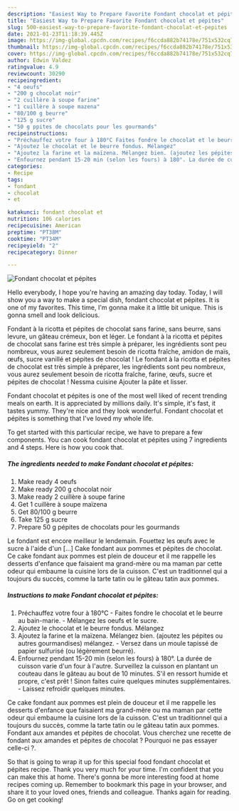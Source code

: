 ```yaml
---
description: "Easiest Way to Prepare Favorite Fondant chocolat et pépites"
title: "Easiest Way to Prepare Favorite Fondant chocolat et pépites"
slug: 500-easiest-way-to-prepare-favorite-fondant-chocolat-et-pepites
date: 2021-01-23T11:18:39.445Z
image: https://img-global.cpcdn.com/recipes/f6ccda882b74178e/751x532cq70/fondant-chocolat-et-pepites-photo-principale-de-la-recette.jpg
thumbnail: https://img-global.cpcdn.com/recipes/f6ccda882b74178e/751x532cq70/fondant-chocolat-et-pepites-photo-principale-de-la-recette.jpg
cover: https://img-global.cpcdn.com/recipes/f6ccda882b74178e/751x532cq70/fondant-chocolat-et-pepites-photo-principale-de-la-recette.jpg
author: Edwin Valdez
ratingvalue: 4.9
reviewcount: 30290
recipeingredient:
- "4 oeufs"
- "200 g chocolat noir"
- "2 cuillère à soupe farine"
- "1 cuillère à soupe mazena"
- "80/100 g beurre"
- "125 g sucre"
- "50 g ppites de chocolats pour les gourmands"
recipeinstructions:
- "Préchauffez votre four à 180°C Faites fondre le chocolat et le beurre au bain-marie. Mélangez les oeufs et le sucre."
- "Ajoutez le chocolat et le beurre fondus. Mélangez"
- "Ajoutez la farine et la maïzena. Mélangez bien. (ajoutez les pépites ou autres gourmandises) mélangez. Versez dans un moule tapissé de papier sulfurisé (ou légèrement beurré)."
- "Enfournez pendant 15-20 min (selon les fours) à 180°. La durée de cuisson varie d&#39;un four à l&#39;autre. Surveillez la cuisson en plantant un couteau dans le gâteau au bout de 10 minutes. S&#39;il en ressort humide et propre, c&#39;est prêt ! Sinon faites cuire quelques minutes supplémentaires. Laissez refroidir quelques minutes."
categories:
- Recipe
tags:
- fondant
- chocolat
- et

katakunci: fondant chocolat et 
nutrition: 106 calories
recipecuisine: American
preptime: "PT38M"
cooktime: "PT34M"
recipeyield: "2"
recipecategory: Dinner

---
```



![Fondant chocolat et pépites](https://img-global.cpcdn.com/recipes/f6ccda882b74178e/751x532cq70/fondant-chocolat-et-pepites-photo-principale-de-la-recette.jpg)

Hello everybody, I hope you're having an amazing day today. Today, I will show you a way to make a special dish, fondant chocolat et pépites. It is one of my favorites. This time, I'm gonna make it a little bit unique. This is gonna smell and look delicious.

Fondant à la ricotta et pépites de chocolat sans farine, sans beurre, sans levure, un gâteau crémeux, bon et léger. Le fondant à la ricotta et pépites de chocolat sans farine est très simple à préparer, les ingrédients sont peu nombreux, vous aurez seulement besoin de ricotta fraîche, amidon de maïs, œufs, sucre vanillé et pépites de chocolat ! Le fondant à la ricotta et pépites de chocolat est très simple à préparer, les ingrédients sont peu nombreux, vous aurez seulement besoin de ricotta fraîche, farine, œufs, sucre et pépites de chocolat ! Nessma cuisine Ajouter la pâte et lisser.

Fondant chocolat et pépites is one of the most well liked of recent trending meals on earth. It is appreciated by millions daily. It's simple, it's fast, it tastes yummy. They're nice and they look wonderful. Fondant chocolat et pépites is something that I've loved my whole life.


To get started with this particular recipe, we have to prepare a few components. You can cook fondant chocolat et pépites using 7 ingredients and 4 steps. Here is how you cook that.

<!--inarticleads1-->

##### The ingredients needed to make Fondant chocolat et pépites:

1. Make ready 4 oeufs
1. Make ready 200 g chocolat noir
1. Make ready 2 cuillère à soupe farine
1. Get 1 cuillère à soupe maïzena
1. Get 80/100 g beurre
1. Take 125 g sucre
1. Prepare 50 g pépites de chocolats pour les gourmands


Le fondant est encore meilleur le lendemain. Fouettez les œufs avec le sucre à l&#39;aide d&#39;un […] Cake fondant aux pommes et pépites de chocolat. Ce cake fondant aux pommes est plein de douceur et il me rappelle les desserts d&#39;enfance que faisaient ma grand-mère ou ma maman par cette odeur qui embaume la cuisine lors de la cuisson. C&#39;est un traditionnel qui a toujours du succès, comme la tarte tatin ou le gâteau tatin aux pommes. 

<!--inarticleads2-->

##### Instructions to make Fondant chocolat et pépites:

1. Préchauffez votre four à 180°C - Faites fondre le chocolat et le beurre au bain-marie. - Mélangez les oeufs et le sucre.
1. Ajoutez le chocolat et le beurre fondus. Mélangez
1. Ajoutez la farine et la maïzena. Mélangez bien. (ajoutez les pépites ou autres gourmandises) mélangez. - Versez dans un moule tapissé de papier sulfurisé (ou légèrement beurré).
1. Enfournez pendant 15-20 min (selon les fours) à 180°. La durée de cuisson varie d&#39;un four à l&#39;autre. Surveillez la cuisson en plantant un couteau dans le gâteau au bout de 10 minutes. S&#39;il en ressort humide et propre, c&#39;est prêt ! Sinon faites cuire quelques minutes supplémentaires. - Laissez refroidir quelques minutes.


Ce cake fondant aux pommes est plein de douceur et il me rappelle les desserts d&#39;enfance que faisaient ma grand-mère ou ma maman par cette odeur qui embaume la cuisine lors de la cuisson. C&#39;est un traditionnel qui a toujours du succès, comme la tarte tatin ou le gâteau tatin aux pommes. Fondant aux amandes et pépites de chocolat. Vous cherchez une recette de fondant aux amandes et pépites de chocolat ? Pourquoi ne pas essayer celle-ci ?. 

So that is going to wrap it up for this special food fondant chocolat et pépites recipe. Thank you very much for your time. I'm confident that you can make this at home. There's gonna be more interesting food at home recipes coming up. Remember to bookmark this page in your browser, and share it to your loved ones, friends and colleague. Thanks again for reading. Go on get cooking!
